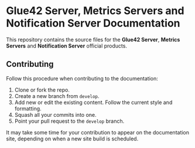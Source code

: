 # Glue42 Server, Metrics Servers and Notification Server Documentation

This repository contains the source files for the **Glue42 Server**, **Metrics Servers** and **Notification Server** official products.

## Contributing

Follow this procedure when contributing to the documentation:

1. Clone or fork the repo.
2. Create a new branch from `develop`.
3. Add new or edit the existing content. Follow the current style and formatting.
4. Squash all your commits into one.
5. Point your pull request to the `develop` branch.

It may take some time for your contribution to appear on the documentation site, depending on when a new site build is scheduled.